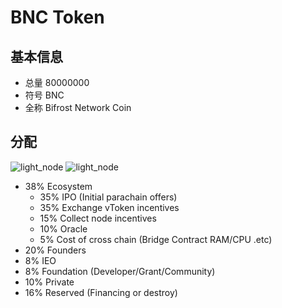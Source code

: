 # BNC Token
## 基本信息
- 总量 80000000
- 符号 BNC
- 全称 Bifrost Network Coin

## 分配
<img :src="$withBase('/zh/bnc_distribution.png')" alt="light_node">
<img :src="$withBase('/zh/bnc_ecosystem.png')" alt="light_node">

- 38% Ecosystem
    - 35% IPO (Initial parachain offers)
    - 35% Exchange vToken incentives
    - 15% Collect node incentives
    - 10% Oracle
    - 5% Cost of cross chain (Bridge Contract RAM/CPU .etc)
- 20% Founders
- 8% IEO
- 8% Foundation (Developer/Grant/Community)
- 10% Private
- 16% Reserved (Financing or destroy)